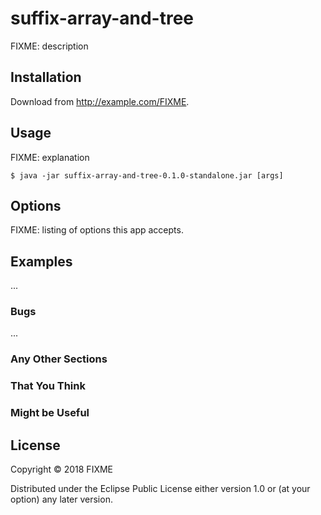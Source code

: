 # suffix-array-and-tree

FIXME: description

## Installation

Download from http://example.com/FIXME.

## Usage

FIXME: explanation

    $ java -jar suffix-array-and-tree-0.1.0-standalone.jar [args]

## Options

FIXME: listing of options this app accepts.

## Examples

...

### Bugs

...

### Any Other Sections
### That You Think
### Might be Useful

## License

Copyright © 2018 FIXME

Distributed under the Eclipse Public License either version 1.0 or (at
your option) any later version.
